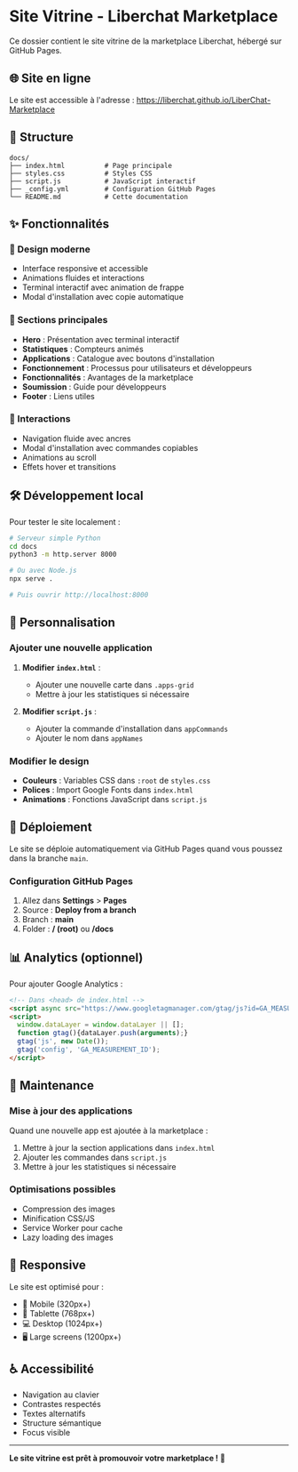 # Site Vitrine - Liberchat Marketplace

Ce dossier contient le site vitrine de la marketplace Liberchat, hébergé sur GitHub Pages.

## 🌐 Site en ligne

Le site est accessible à l'adresse : https://liberchat.github.io/LiberChat-Marketplace

## 📁 Structure

```
docs/
├── index.html          # Page principale
├── styles.css          # Styles CSS
├── script.js           # JavaScript interactif
├── _config.yml         # Configuration GitHub Pages
└── README.md           # Cette documentation
```

## ✨ Fonctionnalités

### 🎨 Design moderne
- Interface responsive et accessible
- Animations fluides et interactions
- Terminal interactif avec animation de frappe
- Modal d'installation avec copie automatique

### 📱 Sections principales
- **Hero** : Présentation avec terminal interactif
- **Statistiques** : Compteurs animés
- **Applications** : Catalogue avec boutons d'installation
- **Fonctionnement** : Processus pour utilisateurs et développeurs
- **Fonctionnalités** : Avantages de la marketplace
- **Soumission** : Guide pour développeurs
- **Footer** : Liens utiles

### 🚀 Interactions
- Navigation fluide avec ancres
- Modal d'installation avec commandes copiables
- Animations au scroll
- Effets hover et transitions

## 🛠️ Développement local

Pour tester le site localement :

```bash
# Serveur simple Python
cd docs
python3 -m http.server 8000

# Ou avec Node.js
npx serve .

# Puis ouvrir http://localhost:8000
```

## 📝 Personnalisation

### Ajouter une nouvelle application

1. **Modifier `index.html`** :
   - Ajouter une nouvelle carte dans `.apps-grid`
   - Mettre à jour les statistiques si nécessaire

2. **Modifier `script.js`** :
   - Ajouter la commande d'installation dans `appCommands`
   - Ajouter le nom dans `appNames`

### Modifier le design

- **Couleurs** : Variables CSS dans `:root` de `styles.css`
- **Polices** : Import Google Fonts dans `index.html`
- **Animations** : Fonctions JavaScript dans `script.js`

## 🚀 Déploiement

Le site se déploie automatiquement via GitHub Pages quand vous poussez dans la branche `main`.

### Configuration GitHub Pages

1. Allez dans **Settings** > **Pages**
2. Source : **Deploy from a branch**
3. Branch : **main**
4. Folder : **/ (root)** ou **/docs**

## 📊 Analytics (optionnel)

Pour ajouter Google Analytics :

```html
<!-- Dans <head> de index.html -->
<script async src="https://www.googletagmanager.com/gtag/js?id=GA_MEASUREMENT_ID"></script>
<script>
  window.dataLayer = window.dataLayer || [];
  function gtag(){dataLayer.push(arguments);}
  gtag('js', new Date());
  gtag('config', 'GA_MEASUREMENT_ID');
</script>
```

## 🔧 Maintenance

### Mise à jour des applications
Quand une nouvelle app est ajoutée à la marketplace :

1. Mettre à jour la section applications dans `index.html`
2. Ajouter les commandes dans `script.js`
3. Mettre à jour les statistiques si nécessaire

### Optimisations possibles
- Compression des images
- Minification CSS/JS
- Service Worker pour cache
- Lazy loading des images

## 📱 Responsive

Le site est optimisé pour :
- 📱 Mobile (320px+)
- 📱 Tablette (768px+)
- 💻 Desktop (1024px+)
- 🖥️ Large screens (1200px+)

## ♿ Accessibilité

- Navigation au clavier
- Contrastes respectés
- Textes alternatifs
- Structure sémantique
- Focus visible

---

**Le site vitrine est prêt à promouvoir votre marketplace ! 🎉**
